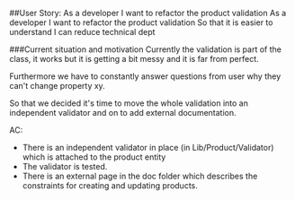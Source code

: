 ##User Story: As a developer I want to refactor the product validation
As a developer 
I want to refactor the product validation
So that it is easier to understand I can reduce technical dept

###Current situation and motivation
Currently the validation is part of the class, it works but it is getting a bit messy and it is far from perfect.

Furthermore we have to constantly answer questions from user why they can't change property xy. 

So that we decided it's time to move the whole validation into an independent validator and on to add external documentation.

AC:
- There is an independent validator in place (in Lib/Product/Validator) which is attached to the product entity
- The validator is tested.  
- There is an external page in the doc folder which describes the constraints for creating and updating products. 